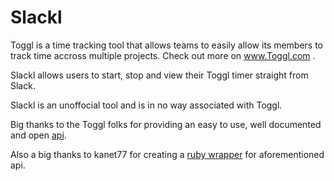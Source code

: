 Slackl
================

Toggl is a time tracking tool that allows teams to easily allow its members to track time accross multiple projects. Check out more on www.Toggl.com .

Slackl allows users to start, stop and view their Toggl timer straight from Slack.

Slackl is an unoffocial tool and is in no way associated with Toggl. 

Big thanks to the Toggl folks for providing an easy to use, well documented and open <a href="https://github.com/toggl/toggl_api_docs" target="blank">api</a>. 

Also a big thanks to kanet77 for creating a <a href="https://github.com/kanet77/togglv8" target="blank">ruby wrapper</a> for aforementioned api.
